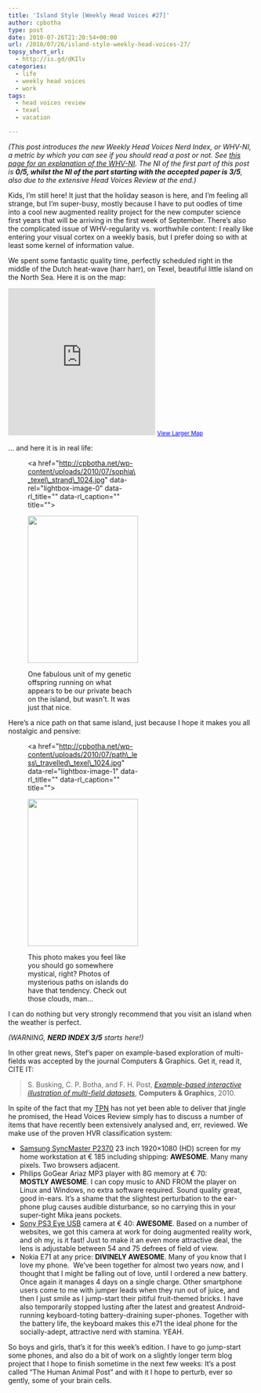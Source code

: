 ```yaml
---
title: 'Island Style [Weekly Head Voices #27]'
author: cpbotha
type: post
date: 2010-07-26T21:20:54+00:00
url: /2010/07/26/island-style-weekly-head-voices-27/
topsy_short_url:
  - http://is.gd/dKIlv
categories:
  - life
  - weekly head voices
  - work
tags:
  - head voices review
  - texel
  - vacation

---
```

_(This post introduces the new Weekly Head Voices Nerd Index, or WHV-NI, a metric by which you can see if you should read a post or not. See_ [_this page for an explanation of the WHV-NI_][1]_. The NI of the first part of this post is **0/5**__, whilst the NI of the part starting with the accepted paper is **3/5**__, also due to the extensive Head Voices Review at the end.)_

Kids, I&#8217;m still here! It just that the holiday season is here, and I&#8217;m feeling all strange, but I&#8217;m super-busy, mostly because I have to put oodles of time into a cool new augmented reality project for the new computer science first years that will be arriving in the first week of September. There&#8217;s also the complicated issue of WHV-regularity vs. worthwhile content: I really like entering your visual cortex on a weekly basis, but I prefer doing so with at least some kernel of information value.

We spent some fantastic quality time, perfectly scheduled right in the middle of the Dutch heat-wave (harr harr), on Texel, beautiful little island on the North Sea. Here it is on the map:

<iframe width="300" height="300" frameborder="0" scrolling="no" marginheight="0" marginwidth="0" src="http://maps.google.nl/maps?f=q&source=s_q&hl=en&geocode=&q=texel&sll=52.469397,5.509644&sspn=5.221562,9.788818&ie=UTF8&hq=&hnear=Texel,+North+Holland&ll=53.05112,4.905396&spn=0.990595,1.647949&z=8&output=embed"></iframe>  
<small><a href="http://maps.google.nl/maps?f=q&source=embed&hl=en&geocode=&q=texel&sll=52.469397,5.509644&sspn=5.221562,9.788818&ie=UTF8&hq=&hnear=Texel,+North+Holland&ll=53.05112,4.905396&spn=0.990595,1.647949&z=8" style="color:#0000FF;text-align:left">View Larger Map</a></small>

&#8230; and here it is in real life:<figure id="attachment_1012" aria-describedby="caption-attachment-1012" style="width: 225px" class="wp-caption aligncenter"><a href="http://cpbotha.net/wp-content/uploads/2010/07/sophia\_texel\_strand\_1024.jpg" data-rel="lightbox-image-0" data-rl\_title="" data-rl_caption="" title="">

<img data-attachment-id="1012" data-permalink="https://cpbotha.net/2010/07/26/island-style-weekly-head-voices-27/sophia_texel_strand_1024/" data-orig-file="https://cpbotha.net/wp-content/uploads/2010/07/sophia_texel_strand_1024.jpg" data-orig-size="768,1024" data-comments-opened="1" data-image-meta="{&quot;aperture&quot;:&quot;2.8&quot;,&quot;credit&quot;:&quot;&quot;,&quot;camera&quot;:&quot;iPhone 3GS&quot;,&quot;caption&quot;:&quot;&quot;,&quot;created_timestamp&quot;:&quot;1278413560&quot;,&quot;copyright&quot;:&quot;&quot;,&quot;focal_length&quot;:&quot;3.85&quot;,&quot;iso&quot;:&quot;64&quot;,&quot;shutter_speed&quot;:&quot;0.00029052876234747&quot;,&quot;title&quot;:&quot;&quot;}" data-image-title="sophia_texel_strand_1024" data-image-description="" data-medium-file="https://cpbotha.net/wp-content/uploads/2010/07/sophia_texel_strand_1024-225x300.jpg" data-large-file="https://cpbotha.net/wp-content/uploads/2010/07/sophia_texel_strand_1024.jpg" class="size-medium wp-image-1012" title="sophia_texel_strand_1024" src="http://cpbotha.net/wp-content/uploads/2010/07/sophia_texel_strand_1024-225x300.jpg" alt="" width="225" height="300" srcset="https://cpbotha.net/wp-content/uploads/2010/07/sophia_texel_strand_1024-225x300.jpg 225w, https://cpbotha.net/wp-content/uploads/2010/07/sophia_texel_strand_1024.jpg 768w" sizes="(max-width: 225px) 85vw, 225px" /></a><figcaption id="caption-attachment-1012" class="wp-caption-text">One fabulous unit of my genetic offspring running on what appears to be our private beach on the island, but wasn't. It was just that nice.</figcaption></figure> 

Here&#8217;s a nice path on that same island, just because I hope it makes you all nostalgic and pensive:<figure id="attachment_1011" aria-describedby="caption-attachment-1011" style="width: 225px" class="wp-caption aligncenter"><a href="http://cpbotha.net/wp-content/uploads/2010/07/path\_less\_travelled\_texel\_1024.jpg" data-rel="lightbox-image-1" data-rl\_title="" data-rl\_caption="" title="">

<img data-attachment-id="1011" data-permalink="https://cpbotha.net/2010/07/26/island-style-weekly-head-voices-27/path_less_travelled_texel_1024/" data-orig-file="https://cpbotha.net/wp-content/uploads/2010/07/path_less_travelled_texel_1024.jpg" data-orig-size="768,1024" data-comments-opened="1" data-image-meta="{&quot;aperture&quot;:&quot;2.8&quot;,&quot;credit&quot;:&quot;&quot;,&quot;camera&quot;:&quot;iPhone 3GS&quot;,&quot;caption&quot;:&quot;&quot;,&quot;created_timestamp&quot;:&quot;1278413737&quot;,&quot;copyright&quot;:&quot;&quot;,&quot;focal_length&quot;:&quot;3.85&quot;,&quot;iso&quot;:&quot;64&quot;,&quot;shutter_speed&quot;:&quot;0.00026553372278279&quot;,&quot;title&quot;:&quot;&quot;}" data-image-title="path_less_travelled_texel_1024" data-image-description="" data-medium-file="https://cpbotha.net/wp-content/uploads/2010/07/path_less_travelled_texel_1024-225x300.jpg" data-large-file="https://cpbotha.net/wp-content/uploads/2010/07/path_less_travelled_texel_1024.jpg" class="size-medium wp-image-1011" title="path_less_travelled_texel_1024" src="http://cpbotha.net/wp-content/uploads/2010/07/path_less_travelled_texel_1024-225x300.jpg" alt="" width="225" height="300" srcset="https://cpbotha.net/wp-content/uploads/2010/07/path_less_travelled_texel_1024-225x300.jpg 225w, https://cpbotha.net/wp-content/uploads/2010/07/path_less_travelled_texel_1024.jpg 768w" sizes="(max-width: 225px) 85vw, 225px" /></a><figcaption id="caption-attachment-1011" class="wp-caption-text">This photo makes you feel like you should go somewhere mystical, right? Photos of mysterious paths on islands do have that tendency. Check out those clouds, man...</figcaption></figure> 

I can do nothing but very strongly recommend that you visit an island when the weather is perfect.

_(WARNING, **NERD INDEX 3/5** starts here!)_

In other great news, Stef&#8217;s paper on example-based exploration of multi-fields was accepted by the journal Computers & Graphics. Get it, read it, CITE IT:

> S. Busking, C. P. Botha, and F. H. Post, _[Example-based interactive illustration of multi-field datasets][2]_, **Computers & Graphics**, 2010.

In spite of the fact that my [TPN][3] has not yet been able to deliver that jingle he promised, the Head Voices Review simply has to discuss a number of items that have recently been extensively analysed and, err, reviewed. We make use of the proven HVR classification system:

  * [Samsung SyncMaster P2370][4] 23 inch 1920&#215;1080 (HD) screen for my home workstation at € 185 including shipping: **AWESOME**. Many many pixels. Two browsers adjacent.
  * Philips GoGear Ariaz MP3 player with 8G memory at € 70: **MOSTLY AWESOME**. I can copy music to AND FROM the player on Linux and Windows, no extra software required. Sound quality great, good in-ears. It&#8217;s a shame that the slightest perturbation to the ear-phone plug causes audible disturbance, so no carrying this in your super-tight Mika jeans pockets.
  * [Sony PS3 Eye USB][5] camera at € 40: **AWESOME**. Based on a number of websites, we got this camera at work for doing augmented reality work, and oh my, is it fast! Just to make it an even more attractive deal, the lens is adjustable between 54 and 75 defrees of field of view.
  * Nokia E71 at any price: **DIVINELY AWESOME**. Many of you know that I love my phone.  We&#8217;ve been together for almost two years now, and I thought that I might be falling out of love, until I ordered a new battery. Once again it manages 4 days on a single charge. Other smartphone users come to me with jumper leads when they run out of juice, and then I just smile as I jump-start their pitiful fruit-themed bricks. I have also temporarily stopped lusting after the latest and greatest Android-running keyboard-toting battery-draining super-phones. Together with the battery life, the keyboard makes this e71 the ideal phone for the socially-adept, attractive nerd with stamina. YEAH.

So boys and girls, that&#8217;s it for this week&#8217;s edition. I have to go jump-start some phones, and also do a bit of work on a slightly longer term blog project that I hope to finish sometime in the next few weeks: It&#8217;s a post called &#8220;The Human Animal Post&#8221; and with it I hope to perturb, ever so gently, some of your brain cells.

 [1]: http://cpbotha.net/about/weekly-head-voices-nerd-index/ "WHV-NI explanation"
 [2]: http://graphics.tudelft.nl/Publications/Busking2010a "Link to Stef's MFE C&C paper"
 [3]: http://cpbotha.net/weekly-head-voices-abbreviations/ "Link to WHV abbreviations"
 [4]: http://tweakers.net/pricewatch/236702/samsung-syncmaster-p2370.html "Tweakers pricewatch link to P2370"
 [5]: http://tweakers.net/pricewatch/unsorted/66784/sony-eye-camera-ps3-eye-toy-eyetoy.html "tweakers page for the ps3 eye"